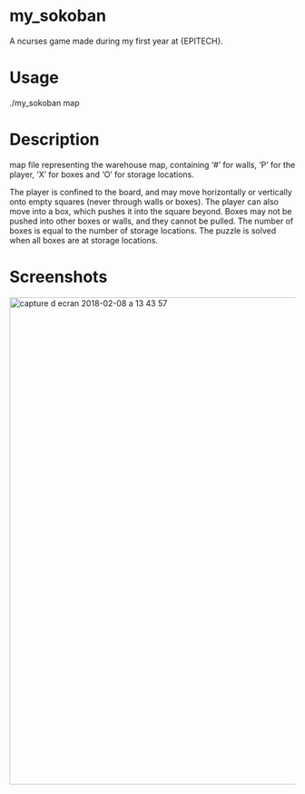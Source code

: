 # my_sokoban
A ncurses game made during my first year at {EPITECH}.

# Usage
./my_sokoban map
# Description
map file representing the warehouse map, containing ‘#’ for walls, ‘P’ for the player, ‘X’ for boxes and ‘O’ for storage locations.

The player is confined to the board, and may move horizontally or vertically onto empty squares (never through walls or boxes). The player can also move into a box, which pushes it into the square beyond. Boxes may not be pushed into other boxes or walls, and they cannot be pulled. The number of boxes is equal to the number of storage locations. The puzzle is solved when all boxes are at storage locations.
# Screenshots
<img width="858" alt="capture d ecran 2018-02-08 a 13 43 57" src="https://user-images.githubusercontent.com/32702872/35973553-2e3dc52a-0cd6-11e8-8fe2-3eff90403199.png">

